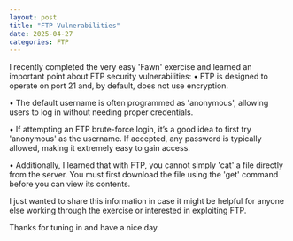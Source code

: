 ```yaml
---
layout: post
title: "FTP Vulnerabilities"
date: 2025-04-27
categories: FTP
---
```


I recently completed the very easy 'Fawn' exercise and learned an important point about FTP security vulnerabilities:
• FTP is designed to operate on port 21 and, by default, does not use encryption.

• The default username is often programmed as 'anonymous', allowing users to log in without needing proper credentials.

 • If attempting an FTP brute-force login, it’s a good idea to first try 'anonymous' as the username. If accepted, any password is typically allowed, making it extremely easy to gain access.
 
 • Additionally, I learned that with FTP, you cannot simply 'cat' a file directly from the server. You must first download the file using the 'get' command before you can view its contents.
 
I just wanted to share this information in case it might be helpful for anyone else working through the exercise or interested in exploiting FTP.

Thanks for tuning in and have a nice day. 
